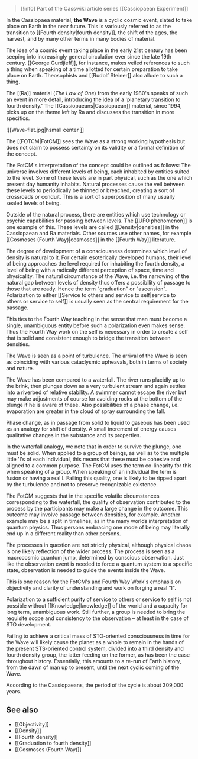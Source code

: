 
> [!info] Part of the Casswiki article series [[Cassiopaean Experiment]]

In the Cassiopaea material, **the Wave** is a cyclic cosmic event, slated to take place on Earth in the near future. This is variously referred to as the transition to [[Fourth density|fourth density]], the shift of the ages, the harvest, and by many other terms in many bodies of material.

The idea of a cosmic event taking place in the early 21st century has been seeping into increasingly general circulation ever since the late 19th century. [[George Gurdjieff]], for instance, makes veiled references to such a thing when speaking of a time allotted for certain preparation to take place on Earth. Theosophists and [[Rudolf Steiner]] also allude to such a thing.

The [[Ra]] material (_The Law of One_) from the early 1980's speaks of such an event in more detail, introducing the idea of a 'planetary transition to fourth density.' The [[Cassiopaeans|Cassiopaean]] material, since 1994, picks up on the theme left by Ra and discusses the transition in more specifics.

![[Wave-flat.jpg|hsmall center ]]


The [[FOTCM|FotCM]] sees the Wave as a strong working hypothesis but does not claim to possess certainty on its validity or a formal definition of the concept.

The FotCM's interpretation of the concept could be outlined as follows: The universe involves different levels of being, each inhabited by entities suited to the level. Some of these levels are in part physical, such as the one which present day humanity inhabits. Natural processes cause the veil between these levels to periodically be thinned or breached, creating a sort of crossroads or conduit. This is a sort of superposition of many usually sealed levels of being.

Outside of the natural process, there are entities which use technology or psychic capabilities for passing between levels. The [[UFO phenomenon]] is one example of this. These levels are called [[Density|densities]] in the Cassiopaean and Ra materials. Other sources use other names, for example [[Cosmoses (Fourth Way)|cosmoses]] in the [[Fourth Way]] literature.

The degree of development of a consciousness determines which level of density is natural to it. For certain esoterically developed humans, their level of being approaches the level required for inhabiting the fourth density, a level of being with a radically different perception of space, time and physicality. The natural circumstance of the Wave, i.e. the narrowing of the natural gap between levels of density thus offers a possibility of passage to those that are ready. Hence the term "graduation" or "ascension". Polarization to either [[Service to others and service to self|service to others or service to self]] is usually seen as the central requirement for the passage.

This ties to the Fourth Way teaching in the sense that man must become a single, unambiguous entity before such a polarization even makes sense. Thus the Fourth Way work on the self is necessary in order to create a self that is solid and consistent enough to bridge the transition between densities.

The Wave is seen as a point of turbulence. The arrival of the Wave is seen as coinciding with various cataclysmic upheavals, both in terms of society and nature.

The Wave has been compared to a waterfall. The river runs placidly up to the brink, then plunges down as a very turbulent stream and again settles into a riverbed of relative stability. A swimmer cannot escape the river but may make adjustments of course for avoiding rocks at the bottom of the plunge if he is aware of these. Also possibilities of a phase change, i.e. evaporation are greater in the cloud of spray surrounding the fall.

Phase change, as in passage from solid to liquid to gaseous has been used as an analogy for shift of density. A small increment of energy causes qualitative changes in the substance and its properties.

In the waterfall analogy, we note that in order to survive the plunge, one must be solid. When applied to a group of beings, as well as to the multiple little 'I's of each individual, this means that these must be cohesive and aligned to a common purpose. The FotCM uses the term co-linearity for this when speaking of a group. When speaking of an individual the term is fusion or having a real I. Failing this quality, one is likely to be ripped apart by the turbulence and not to preserve recognizable existence.

The FotCM suggests that in the specific volatile circumstances corresponding to the waterfall, the quality of observation contributed to the process by the participants may make a large change in the outcome. This outcome may involve passage between densities, for example. Another example may be a split in timelines, as in the many worlds interpretation of quantum physics. Thus persons embracing one mode of being may literally end up in a different reality than other persons.

The processes in question are not strictly physical, although physical chaos is one likely reflection of the wider process. The process is seen as a macrocosmic quantum jump, determined by conscious observation. Just like the observation event is needed to force a quantum system to a specific state, observation is needed to guide the events inside the Wave.

This is one reason for the FotCM's and Fourth Way Work's emphasis on objectivity and clarity of understanding and work on forging a real "I".

Polarization to a sufficient purity of service to others or service to self is not possible without [[Knowledge|knowledge]] of the world and a capacity for long term, unambiguous work. Still further, a group is needed to bring the requisite scope and consistency to the observation – at least in the case of STO development.

Failing to achieve a critical mass of STO-oriented consciousness in time for the Wave will likely cause the planet as a whole to remain in the hands of the present STS-oriented control system, divided into a third density and fourth density group, the latter feeding on the former, as has been the case throughout history. Essentially, this amounts to a re-run of Earth history, from the dawn of man up to present, until the next cyclic coming of the Wave.

According to the Cassiopaeans, the period of the cycle is about 309,000 years.

See also
--------

*   [[Objectivity]]
*   [[Density]]
*   [[Fourth density]]
*   [[Graduation to fourth density]]
*   [[Cosmoses (Fourth Way)]]